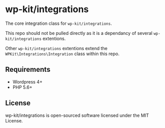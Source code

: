 # wp-kit/integrations

The core integration class for ```wp-kit/integrations```.

This repo should not be pulled directly as it is a dependancy of several ```wp-kit/integrations``` extentions.

Other ```wp-kit/integrations``` extentions extend the ```WPKit\Integrations\Integration``` class within this repo.

## Requirements

* Wordpress 4+
* PHP 5.6+

## License

wp-kit/integrations is open-sourced software licensed under the MIT License.
